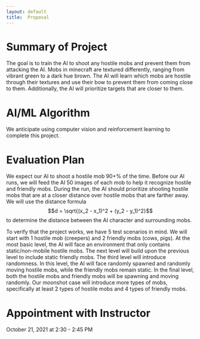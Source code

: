 ```yaml
---
layout: default
title:  Proposal
---
```


# Summary of Project
The goal is to train the AI to shoot any hostile mobs and prevent them from attacking the AI. Mobs in minecraft are textured differently, ranging from vibrant green to a dark hue brown. The AI will learn which mobs are hostile through their textures and use their bow to prevent them from coming close to them. Additionally, the AI will prioritize targets that are closer to them.  

# AI/ML Algorithm
We anticipate using computer vision and reinforcement learning to complete this project.  

# Evaluation Plan
We expect our AI to shoot a hostile mob 90+% of the time. Before our AI runs, we will feed the AI 50 images of each mob to help it recognize hostile and friendly mobs. During the run, the AI should prioritize shooting hostile mobs that are at a closer distance over hostile mobs that are farther away. We will use the distance formula $$d = \sqrt{(x_2 - x_1)^2 + (y_2 - y_1)^2}$$ to determine the distance between the AI character and surrounding mobs. 

To verify that the project works, we have 5 test scenarios in mind. We will start with 1 hostile mob (creepers) and 2 friendly mobs (cows, pigs). At the most basic level, the AI will face an environment that only contains static/non-mobile hostile mobs. The next level will build upon the previous level to include static friendly mobs. The third level will introduce randomness. In this level, the AI will face randomly spawned and randomly moving hostile mobs, while the friendly mobs remain static. In the final level, both the hostile mobs and friendly mobs will be spawning and moving randomly. Our moonshot case will introduce more types of mobs, specifically at least 2 types of hostile mobs and 4 types of friendly mobs.

# Appointment with Instructor
October 21, 2021 at 2:30 - 2:45 PM
